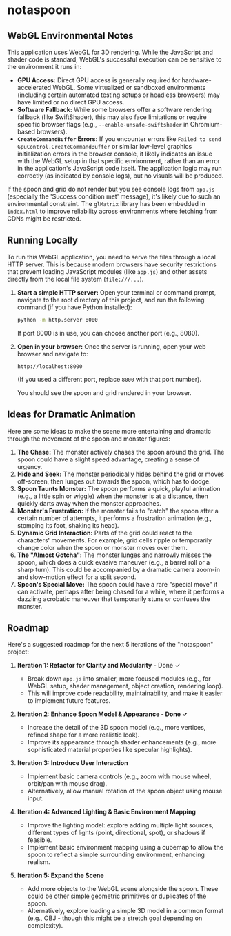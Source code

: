 # notaspoon

## WebGL Environmental Notes

This application uses WebGL for 3D rendering. While the JavaScript and shader code is standard, WebGL's successful execution can be sensitive to the environment it runs in:

- **GPU Access:** Direct GPU access is generally required for hardware-accelerated WebGL. Some virtualized or sandboxed environments (including certain automated testing setups or headless browsers) may have limited or no direct GPU access.
- **Software Fallback:** While some browsers offer a software rendering fallback (like SwiftShader), this may also face limitations or require specific browser flags (e.g., `--enable-unsafe-swiftshader` in Chromium-based browsers).
- **`CreateCommandBuffer` Errors:** If you encounter errors like `Failed to send GpuControl.CreateCommandBuffer` or similar low-level graphics initialization errors in the browser console, it likely indicates an issue with the WebGL setup in that specific environment, rather than an error in the application's JavaScript code itself. The application logic may run correctly (as indicated by console logs), but no visuals will be produced.

If the spoon and grid do not render but you see console logs from `app.js` (especially the 'Success condition met' message), it's likely due to such an environmental constraint. The `glMatrix` library has been embedded in `index.html` to improve reliability across environments where fetching from CDNs might be restricted.

## Running Locally

To run this WebGL application, you need to serve the files through a local HTTP server. This is because modern browsers have security restrictions that prevent loading JavaScript modules (like `app.js`) and other assets directly from the local file system (`file:///...`).

1.  **Start a simple HTTP server:**
    Open your terminal or command prompt, navigate to the root directory of this project, and run the following command (if you have Python installed):
    ```bash
    python -m http.server 8000
    ```
    If port 8000 is in use, you can choose another port (e.g., 8080).

2.  **Open in your browser:**
    Once the server is running, open your web browser and navigate to:
    ```
    http://localhost:8000
    ```
    (If you used a different port, replace `8000` with that port number).

    You should see the spoon and grid rendered in your browser.

## Ideas for Dramatic Animation

Here are some ideas to make the scene more entertaining and dramatic through the movement of the spoon and monster figures:

1.  **The Chase:** The monster actively chases the spoon around the grid. The spoon could have a slight speed advantage, creating a sense of urgency.
2.  **Hide and Seek:** The monster periodically hides behind the grid or moves off-screen, then lunges out towards the spoon, which has to dodge.
3.  **Spoon Taunts Monster:** The spoon performs a quick, playful animation (e.g., a little spin or wiggle) when the monster is at a distance, then quickly darts away when the monster approaches.
4.  **Monster's Frustration:** If the monster fails to "catch" the spoon after a certain number of attempts, it performs a frustration animation (e.g., stomping its foot, shaking its head).
5.  **Dynamic Grid Interaction:** Parts of the grid could react to the characters' movements. For example, grid cells ripple or temporarily change color when the spoon or monster moves over them.
6.  **The "Almost Gotcha":** The monster lunges and narrowly misses the spoon, which does a quick evasive maneuver (e.g., a barrel roll or a sharp turn). This could be accompanied by a dramatic camera zoom-in and slow-motion effect for a split second.
7.  **Spoon's Special Move:** The spoon could have a rare "special move" it can activate, perhaps after being chased for a while, where it performs a dazzling acrobatic maneuver that temporarily stuns or confuses the monster.

## Roadmap

Here's a suggested roadmap for the next 5 iterations of the "notaspoon" project:

1.  **Iteration 1: Refactor for Clarity and Modularity** - Done ✓
    *   Break down `app.js` into smaller, more focused modules (e.g., for WebGL setup, shader management, object creation, rendering loop).
    *   This will improve code readability, maintainability, and make it easier to implement future features.

2.  **Iteration 2: Enhance Spoon Model & Appearance - Done ✓**
    *   Increase the detail of the 3D spoon model (e.g., more vertices, refined shape for a more realistic look).
    *   Improve its appearance through shader enhancements (e.g., more sophisticated material properties like specular highlights).

3.  **Iteration 3: Introduce User Interaction**
    *   Implement basic camera controls (e.g., zoom with mouse wheel, orbit/pan with mouse drag).
    *   Alternatively, allow manual rotation of the spoon object using mouse input.

4.  **Iteration 4: Advanced Lighting & Basic Environment Mapping**
    *   Improve the lighting model: explore adding multiple light sources, different types of lights (point, directional, spot), or shadows if feasible.
    *   Implement basic environment mapping using a cubemap to allow the spoon to reflect a simple surrounding environment, enhancing realism.

5.  **Iteration 5: Expand the Scene**
    *   Add more objects to the WebGL scene alongside the spoon. These could be other simple geometric primitives or duplicates of the spoon.
    *   Alternatively, explore loading a simple 3D model in a common format (e.g., OBJ - though this might be a stretch goal depending on complexity).